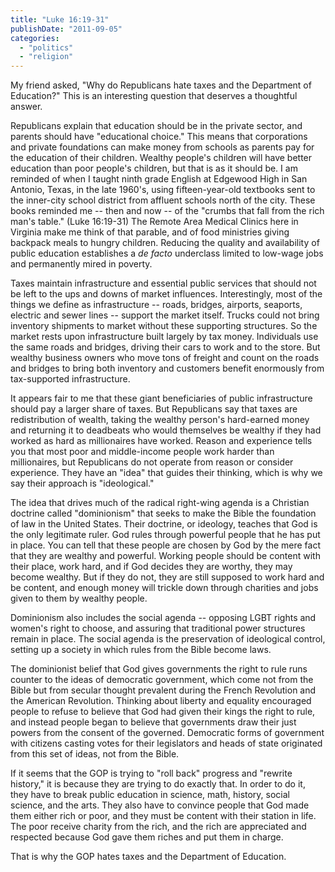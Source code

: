 ```yaml
---
title: "Luke 16:19-31"
publishDate: "2011-09-05"
categories: 
  - "politics"
  - "religion"
---
```


My friend asked, "Why do Republicans hate taxes and the Department of Education?" This is an interesting question that deserves a thoughtful answer.

Republicans explain that education should be in the private sector, and parents should have "educational choice." This means that corporations and private foundations can make money from schools as parents pay for the education of their children. Wealthy people's children will have better education than poor people's children, but that is as it should be. I am reminded of when I taught ninth grade English at Edgewood High in San Antonio, Texas, in the late 1960's, using fifteen-year-old textbooks sent to the inner-city school district from affluent schools north of the city. These books reminded me -- then and now -- of the "crumbs that fall from the rich man's table." (Luke 16:19-31) The Remote Area Medical Clinics here in Virginia make me think of that parable, and of food ministries giving backpack meals to hungry children. Reducing the quality and availability of public education establishes a _de facto_ underclass limited to low-wage jobs and permanently mired in poverty.

Taxes maintain infrastructure and essential public services that should not be left to the ups and downs of market influences. Interestingly, most of the things we define as infrastructure -- roads, bridges, airports, seaports, electric and sewer lines -- support the market itself. Trucks could not bring inventory shipments to market without these supporting structures. So the market rests upon infrastructure built largely by tax money. Individuals use the same roads and bridges, driving their cars to work and to the store. But wealthy business owners who move tons of freight and count on the roads and bridges to bring both inventory and customers benefit enormously from tax-supported infrastructure.

It appears fair to me that these giant beneficiaries of public infrastructure should pay a larger share of taxes. But Republicans say that taxes are redistribution of wealth, taking the wealthy person's hard-earned money and returning it to deadbeats who would themselves be wealthy if they had worked as hard as millionaires have worked. Reason and experience tells you that most poor and middle-income people work harder than millionaires, but Republicans do not operate from reason or consider experience. They have an "idea" that guides their thinking, which is why we say their approach is "ideological."

The idea that drives much of the radical right-wing agenda is a Christian doctrine called "dominionism" that seeks to make the Bible the foundation of law in the United States. Their doctrine, or ideology, teaches that God is the only legitimate ruler. God rules through powerful people that he has put in place. You can tell that these people are chosen by God by the mere fact that they are wealthy and powerful. Working people should be content with their place, work hard, and if God decides they are worthy, they may become wealthy. But if they do not, they are still supposed to work hard and be content, and enough money will trickle down through charities and jobs given to them by wealthy people.

Dominionism also includes the social agenda -- opposing LGBT rights and women's right to choose, and assuring that traditional power structures remain in place. The social agenda is the preservation of ideological control, setting up a society in which rules from the Bible become laws.

The dominionist belief that God gives governments the right to rule runs counter to the ideas of democratic government, which come not from the Bible but from secular thought prevalent during the French Revolution and the American Revolution. Thinking about liberty and equality encouraged people to refuse to believe that God had given their kings the right to rule, and instead people began to believe that governments draw their just powers from the consent of the governed. Democratic forms of government with citizens casting votes for their legislators and heads of state originated from this set of ideas, not from the Bible.

If it seems that the GOP is trying to "roll back" progress and "rewrite history," it is because they are trying to do exactly that. In order to do it, they have to break public education in science, math, history, social science, and the arts. They also have to convince people that God made them either rich or poor, and they must be content with their station in life. The poor receive charity from the rich, and the rich are appreciated and respected because God gave them riches and put them in charge.

That is why the GOP hates taxes and the Department of Education.
